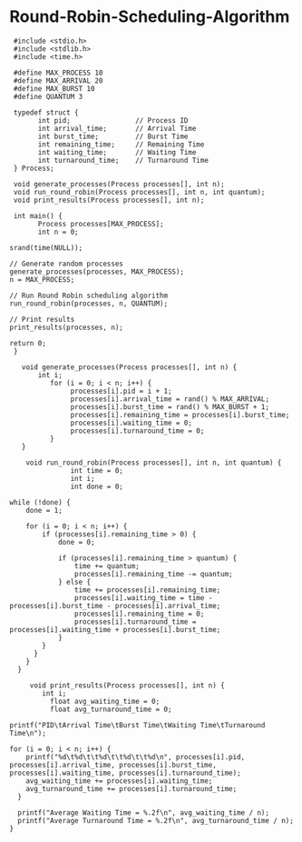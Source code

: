 # Round-Robin-Scheduling-Algorithm
     #include <stdio.h>
     #include <stdlib.h>
     #include <time.h>

     #define MAX_PROCESS 10
     #define MAX_ARRIVAL 20
     #define MAX_BURST 10
     #define QUANTUM 3

     typedef struct {
           int pid;                // Process ID
           int arrival_time;       // Arrival Time
           int burst_time;         // Burst Time
           int remaining_time;     // Remaining Time
           int waiting_time;       // Waiting Time
           int turnaround_time;    // Turnaround Time
     } Process;

     void generate_processes(Process processes[], int n);
     void run_round_robin(Process processes[], int n, int quantum);
     void print_results(Process processes[], int n);

     int main() {
           Process processes[MAX_PROCESS];
           int n = 0;
    
    srand(time(NULL));
    
    // Generate random processes
    generate_processes(processes, MAX_PROCESS);
    n = MAX_PROCESS;
    
    // Run Round Robin scheduling algorithm
    run_round_robin(processes, n, QUANTUM);
    
    // Print results
    print_results(processes, n);
    
    return 0;
     }

       void generate_processes(Process processes[], int n) {
           int i;
              for (i = 0; i < n; i++) {
                   processes[i].pid = i + 1;
                   processes[i].arrival_time = rand() % MAX_ARRIVAL;
                   processes[i].burst_time = rand() % MAX_BURST + 1;
                   processes[i].remaining_time = processes[i].burst_time;
                   processes[i].waiting_time = 0;
                   processes[i].turnaround_time = 0;
              }
       }

        void run_round_robin(Process processes[], int n, int quantum) {
                   int time = 0;
                   int i;
                   int done = 0;
    
    while (!done) {
        done = 1;
        
        for (i = 0; i < n; i++) {
            if (processes[i].remaining_time > 0) {
                done = 0;
                
                if (processes[i].remaining_time > quantum) {
                    time += quantum;
                    processes[i].remaining_time -= quantum;
                } else {
                    time += processes[i].remaining_time;
                    processes[i].waiting_time = time - processes[i].burst_time - processes[i].arrival_time;
                    processes[i].remaining_time = 0;
                    processes[i].turnaround_time = processes[i].waiting_time + processes[i].burst_time;
                }
            }
          }
        }
      }

         void print_results(Process processes[], int n) {
            int i;
              float avg_waiting_time = 0;
              float avg_turnaround_time = 0;
    
    printf("PID\tArrival Time\tBurst Time\tWaiting Time\tTurnaround Time\n");
    
    for (i = 0; i < n; i++) {
        printf("%d\t%d\t\t%d\t\t%d\t\t%d\n", processes[i].pid, processes[i].arrival_time, processes[i].burst_time, processes[i].waiting_time, processes[i].turnaround_time);
        avg_waiting_time += processes[i].waiting_time;
        avg_turnaround_time += processes[i].turnaround_time;
      }
    
      printf("Average Waiting Time = %.2f\n", avg_waiting_time / n);
      printf("Average Turnaround Time = %.2f\n", avg_turnaround_time / n);
    } 
